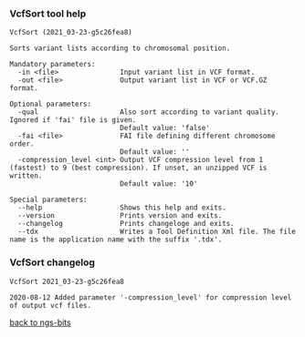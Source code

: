### VcfSort tool help
	VcfSort (2021_03-23-g5c26fea8)
	
	Sorts variant lists according to chromosomal position.
	
	Mandatory parameters:
	  -in <file>               Input variant list in VCF format.
	  -out <file>              Output variant list in VCF or VCF.GZ format.
	
	Optional parameters:
	  -qual                    Also sort according to variant quality. Ignored if 'fai' file is given.
	                           Default value: 'false'
	  -fai <file>              FAI file defining different chromosome order.
	                           Default value: ''
	  -compression_level <int> Output VCF compression level from 1 (fastest) to 9 (best compression). If unset, an unzipped VCF is written.
	                           Default value: '10'
	
	Special parameters:
	  --help                   Shows this help and exits.
	  --version                Prints version and exits.
	  --changelog              Prints changeloge and exits.
	  --tdx                    Writes a Tool Definition Xml file. The file name is the application name with the suffix '.tdx'.
	
### VcfSort changelog
	VcfSort 2021_03-23-g5c26fea8
	
	2020-08-12 Added parameter '-compression_level' for compression level of output vcf files.
[back to ngs-bits](https://github.com/imgag/ngs-bits)